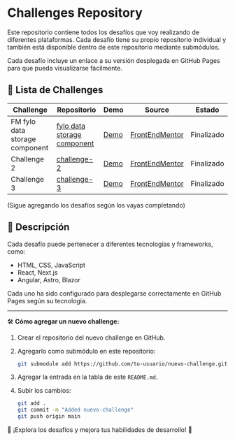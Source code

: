 # Challenges Repository

Este repositorio contiene todos los desafíos que voy realizando de diferentes plataformas. Cada desafío tiene su propio repositorio individual y también está disponible dentro de este repositorio mediante submódulos.

Cada desafío incluye un enlace a su versión desplegada en GitHub Pages para que pueda visualizarse fácilmente.

## 📌 Lista de Challenges

| Challenge   | Repositorio | Demo | Source | Estado |
| ----------- | ----------- | ---- |--------| ------ |
| FM fylo data storage component | [fylo data storage component](https://github.com/llovo-code/FM-fylo-data-storage-component-master) | [Demo]( https://llovo-code.github.io/FM-fylo-data-storage-component-master/) | [FrontEndMentor](https://www.frontendmentor.io/challenges/fylo-data-storage-component-1dZPRbV5n) | Finalizado |
| Challenge 2 | [challenge-2](https://github.com/tu-usuario/challenge-2) | [Demo](https://tu-usuario.github.io/challenge-2/) | [FrontEndMentor](https://www.frontendmentor.io/challenges/product-preview-card-component-GO7UmttRfa) | Finalizado |
| Challenge 3 | [challenge-3](https://github.com/tu-usuario/challenge-3) | [Demo](https://tu-usuario.github.io/challenge-3/) | [FrontEndMentor](https://www.frontendmentor.io/challenges/product-preview-card-component-GO7UmttRfa) | Finalizado |

(Sigue agregando los desafíos según los vayas completando)

## 🚀 Descripción

Cada desafío puede pertenecer a diferentes tecnologías y frameworks, como:

- HTML, CSS, JavaScript
- React, Next.js
- Angular, Astro, Blazor

Cada uno ha sido configurado para desplegarse correctamente en GitHub Pages según su tecnología.

---

🛠 **Cómo agregar un nuevo challenge:**

1. Crear el repositorio del nuevo challenge en GitHub.
2. Agregarlo como submódulo en este repositorio:

   ```bash
   git submodule add https://github.com/tu-usuario/nuevo-challenge.git nuevo-challenge
   ```

3. Agregar la entrada en la tabla de este `README.md`.
4. Subir los cambios:

   ```bash
   git add .
   git commit -m "Added nuevo-challenge"
   git push origin main
   ```

📢 ¡Explora los desafíos y mejora tus habilidades de desarrollo! 🚀
